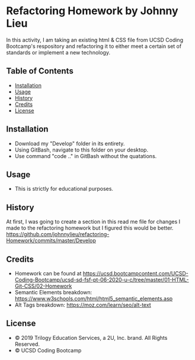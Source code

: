# Refactoring Homework by Johnny Lieu

In this activity, I am taking an existing html & CSS file from UCSD Coding Bootcamp's respository and refactoring it to either meet a certain set of standards or implement a new technology. 

## Table of Contents

* [Installation](#installation)
* [Usage](#usage)
* [History](#history)
* [Credits](#credits)
* [License](#license)


## Installation

* Download my "Develop" folder in its entirety.
* Using GitBash, navigate to this folder on your desktop.
* Use command "code .." in GitBash without the quatations.

## Usage

* This is strictly for educational purposes.

## History
At first, I was going to create a section in this read me file for changes I made to the refactoring homework but I figured this would be better.
https://github.com/johnnylieu/refactoring-Homework/commits/master/Develop

## Credits

* Homework can be found at https://ucsd.bootcampcontent.com/UCSD-Coding-Bootcamp/ucsd-sd-fsf-pt-06-2020-u-c/tree/master/01-HTML-Git-CSS/02-Homework
* Semantic Elements breakdown: https://www.w3schools.com/html/html5_semantic_elements.asp
* Alt Tags breakdown: https://moz.com/learn/seo/alt-text



## License
 
* © 2019 Trilogy Education Services, a 2U, Inc. brand. All Rights Reserved.
* © UCSD Coding Bootcamp
